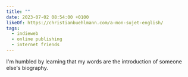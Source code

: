 ```yaml
---
title: ""
date: 2023-07-02 08:54:00 +0100
likeOf: https://christianbuehlmann.com/a-mon-sujet-english/
tags:
  - indieweb
  - online publishing
  - internet friends
---
```


I'm humbled by learning that my words are the introduction of someone else's biography.

